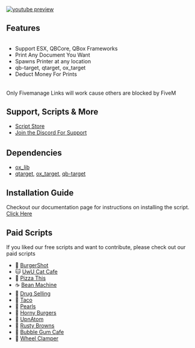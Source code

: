 [![youtube preview](https://i.imgur.com/boCthIy.png)](https://youtu.be/4yrAf1gWQps)



## Features
######
- Support ESX, QBCore, QBox Frameworks
- Print Any Document You Want
- Spawns Printer at any location
- qb-target, qtarget, ox_target
- Deduct Money For Prints

######

##
Only Fivemanage Links will work cause others are blocked by FiveM
##
## Support, Scripts & More
- [Script Store](https://pulsescripts.tebex.io/)
- [Join the Discord For Support](https://discord.gg/c6gXmtEf3H)
######

## Dependencies
- [ox_lib](https://github.com/overextended/ox_lib/releases)
- [qtarget](https://github.com/overextended/qtarget.git), [ox_target](https://github.com/overextended/ox_target/releases), [qb-target](https://github.com/qbcore-framework/qb-target)
##

## Installation Guide
Checkout our documentation page for instructions on installing the script. [Click Here](https://docs.pulsescripts.dev/free-scripts/printer/installation)

## Paid Scripts
If you liked our free scripts and want to contribute, please check out our paid scripts

* 🍔 [BurgerShot](https://pulsescripts.tebex.io/package/6707919)
* 🐱 [UwU Cat Cafe](https://pulsescripts.tebex.io/package/6706174)
* 🍕 [Pizza This](https://pulsescripts.tebex.io/package/6707931)
* ☕ [Bean Machine](https://pulsescripts.tebex.io/package/6741732)
* 💊 [Drug Selling](https://pulsescripts.tebex.io/package/6668084)
* 🌮 [Taco](https://pulsescripts.tebex.io/package/6707937)
* 🐚 [Pearls](https://pulsescripts.tebex.io/package/6707935)
* 🍔 [Horny Burgers](https://pulsescripts.tebex.io/package/6731403)
* 🚀 [UpnAtom](https://pulsescripts.tebex.io/package/6749404)
* 🍩 [Rusty Browns](https://pulsescripts.tebex.io/package/6707942)
* 🍬 [Bubble Gum Cafe](https://pulsescripts.tebex.io/package/6707950)
* 🛑 [Wheel Clamper](https://pulsescripts.tebex.io/package/6805299)
